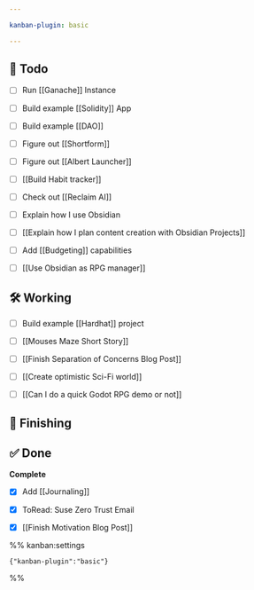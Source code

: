 ```yaml
---

kanban-plugin: basic

---
```


## 📝 Todo

- [ ] Run [[Ganache]] Instance
- [ ] Build example [[Solidity]] App
- [ ] Build example [[DAO]]
- [ ] Figure out [[Shortform]]
- [ ] Figure out [[Albert Launcher]]
- [ ] [[Build Habit tracker]]
- [ ] Check out [[Reclaim AI]]
- [ ] Explain how I use Obsidian
- [ ] [[Explain how I plan content creation with Obsidian Projects]]
- [ ] Add [[Budgeting]] capabilities
- [ ] [[Use Obsidian as RPG manager]]


## 🛠️  Working

- [ ] Build example [[Hardhat]] project
- [ ] [[Mouses Maze Short Story]]
- [ ] [[Finish Separation of Concerns Blog Post]]
- [ ] [[Create optimistic Sci-Fi world]]
- [ ] [[Can I do a quick Godot RPG demo or not]]


## 🧽 Finishing



## ✅ Done

**Complete**
- [x] Add [[Journaling]]
- [x] ToRead: Suse Zero Trust Email
- [x] [[Finish Motivation Blog Post]]




%% kanban:settings
```
{"kanban-plugin":"basic"}
```
%%